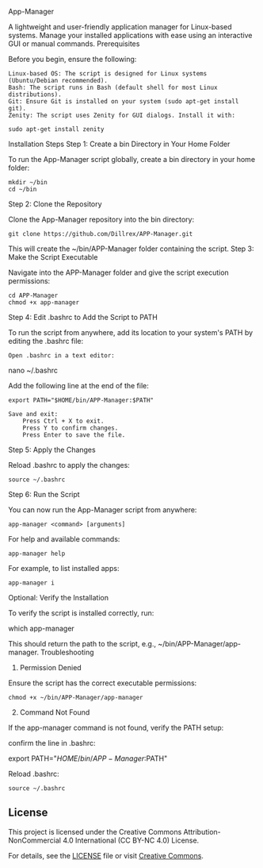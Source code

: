 App-Manager

A lightweight and user-friendly application manager for Linux-based systems. Manage your installed applications with ease using an interactive GUI or manual commands.
Prerequisites

Before you begin, ensure the following:

    Linux-based OS: The script is designed for Linux systems (Ubuntu/Debian recommended).
    Bash: The script runs in Bash (default shell for most Linux distributions).
    Git: Ensure Git is installed on your system (sudo apt-get install git).
    Zenity: The script uses Zenity for GUI dialogs. Install it with:

    sudo apt-get install zenity

Installation Steps
Step 1: Create a bin Directory in Your Home Folder

To run the App-Manager script globally, create a bin directory in your home folder:

    mkdir ~/bin
    cd ~/bin

Step 2: Clone the Repository

Clone the App-Manager repository into the bin directory:

    git clone https://github.com/Dillrex/APP-Manager.git

This will create the ~/bin/APP-Manager folder containing the script.
Step 3: Make the Script Executable

Navigate into the APP-Manager folder and give the script execution permissions:

    cd APP-Manager
    chmod +x app-manager

Step 4: Edit .bashrc to Add the Script to PATH

To run the script from anywhere, add its location to your system's PATH by editing the .bashrc file:

    Open .bashrc in a text editor:

nano ~/.bashrc

Add the following line at the end of the file:

    export PATH="$HOME/bin/APP-Manager:$PATH"

    Save and exit:
        Press Ctrl + X to exit.
        Press Y to confirm changes.
        Press Enter to save the file.

Step 5: Apply the Changes

Reload .bashrc to apply the changes:

    source ~/.bashrc

Step 6: Run the Script

You can now run the App-Manager script from anywhere:

    app-manager <command> [arguments]

For help and available commands:

    app-manager help

For example, to list installed apps:

    app-manager i

Optional: Verify the Installation

To verify the script is installed correctly, run:

which app-manager

This should return the path to the script, e.g., ~/bin/APP-Manager/app-manager.
Troubleshooting
1. Permission Denied

Ensure the script has the correct executable permissions:

    chmod +x ~/bin/APP-Manager/app-manager

2. Command Not Found

If the app-manager command is not found, verify the PATH setup:

confirm the line in .bashrc:

export PATH="$HOME/bin/APP-Manager:$PATH"

Reload .bashrc:

    source ~/.bashrc


## License

This project is licensed under the Creative Commons Attribution-NonCommercial 4.0 International (CC BY-NC 4.0) License. 

For details, see the [LICENSE](./LICENSE) file or visit [Creative Commons](https://creativecommons.org/licenses/by-nc/4.0/).


